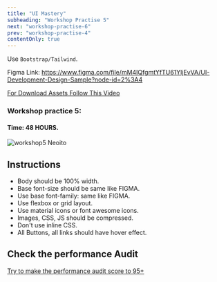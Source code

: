 ```yaml
---
title: "UI Mastery"
subheading: "Workshop Practise 5"
next: "workshop-practise-6"
prev: "workshop-practise-4"
contentOnly: true
---
```


Use `Bootstrap/Tailwind`.

Figma Link: https://www.figma.com/file/mM4IQfgmtYfTU61YljEvVA/UI-Development-Design-Sample?node-id=2%3A4

[For Download Assets Follow This Video](https://www.youtube.com/watch?v=NpzL1MONwaw)

### Workshop practice 5:

#### Time: 48 HOURS.

![workshop5 Neoito](/workshop5.png)

## Instructions

- Body should be 100% width.
- Base font-size should be same like FIGMA.
- Use base font-family: same like FIGMA.
- Use flexbox or grid layout.
- Use material icons or font awesome icons.
- Images, CSS, JS should be compressed.
- Don't use inline CSS.
- All Buttons, all links should have hover effect.

## Check the performance Audit

[Try to make the performance audit score to 95+](https://developers.google.com/web/tools/lighthouse/)
